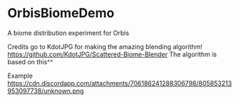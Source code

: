 # OrbisBiomeDemo
A biome distribution experiment for Orbis

Credits go to KdotJPG for making the amazing blending algorithm!
https://github.com/KdotJPG/Scattered-Biome-Blender
The algorithm is based on this^^

Example
https://cdn.discordapp.com/attachments/706186241288306798/805853213953097738/unknown.png
